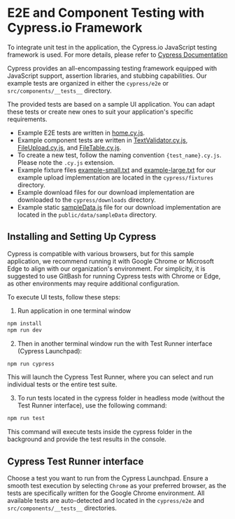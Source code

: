 # **E2E and Component Testing with Cypress.io Framework**

To integrate unit test in the application, the Cypress.io JavaScript testing framework is used.
For more details, please refer to [Cypress Documentation](https://docs.cypress.io/guides/overview/why-cypress/)


Cypress provides an all-encompassing testing framework equipped with JavaScript support, assertion libraries, and stubbing capabilities. Our example tests are organized in either the `cypress/e2e` or `src/components/__tests__` directory.

The provided tests are based on a sample UI application. You can adapt these tests or create new ones to suit your application's specific requirements.
* Example E2E tests are written in [home.cy.js](../cypress/e2e/home.cy.js).
* Example component tests are written in [TextValidator.cy.js](../src/components/__tests__/TextValidator.cy.js), [FileUpload.cy.js](../src/components/__tests__/FileUpload.cy.js), and [FileTable.cy.js](../src/components/__tests__/FileTable.cy.js).
* To create a new test, follow the naming convention `{test_name}.cy.js`. Please note the `.cy.js` extension.
* Example fixture files [example-small.txt](../cypress/fixtures/example-small.txt) and [example-large.txt](../cypress/fixtures/example-large.txt) for our example upload implementation are located in the `cypress/fixtures` directory.
* Example download files for our download implementation are downloaded to the `cypress/downloads` directory.
* Example static [sampleData.js](../public/data/sampleData.js) file for our download implementation are located in the `public/data/sampleData` directory.


## Installing and Setting Up Cypress

Cypress is compatible with various browsers, but for this sample application, we recommend running it with Google Chrome or Microsoft Edge to align with our organization's environment. For simplicity, it is suggested to use GitBash for running Cypress tests with Chrome or Edge, as other environments may require additional configuration.

To execute UI tests, follow these steps:

1) Run application in one terminal window
```bash
npm install
npm run dev
```

2) Then in another terminal window run the with Test Runner interface (Cypress Launchpad):
```bash
npm run cypress
```
This will launch the Cypress Test Runner, where you can select and run individual tests or the entire test suite.

3) To run tests located in the cypress folder in headless mode (without the Test Runner interface), use the following command:
```bash
npm run test
```
This command will execute tests inside the cypress folder in the background and provide the test results in the console.

## Cypress Test Runner interface

Choose a test you want to run from the Cypress Launchpad. Ensure a smooth test execution by selecting `Chrome` as your preferred browser, as the tests are specifically written for the Google Chrome environment. All available tests are auto-detected and located in the `cypress/e2e` and `src/components/__tests__` directories.
